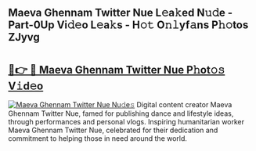 ## Maeva Ghennam Twitter Nue L𝚎a𝚔ed N𝚞𝚍e - Part-0Up Vi𝚍𝚎o L𝚎a𝚔s - H𝚘𝚝 O𝚗𝚕yf𝚊ns P𝚑𝚘tos ZJyvg

# <h2><a href="http://kf7rp7q.oniu.top/?m=Maeva+Ghennam+Twitter+Nue">🔗👉 🔴 Maeva Ghennam Twitter Nue P𝚑ot𝚘𝚜 V𝚒d𝚎o</a></h2>

[![Maeva Ghennam Twitter Nue Nu𝚍e𝚜](https://i.imgur.com/0qMVB7G.gif)](http://kf7rp7q.oniu.top/?m=Maeva+Ghennam+Twitter+Nue)
Digital content creator Maeva Ghennam Twitter Nue, famed for publishing dance and lifestyle ideas, through performances and personal vlogs. Inspiring humanitarian worker Maeva Ghennam Twitter Nue, celebrated for their dedication and commitment to helping those in need around the world.  
